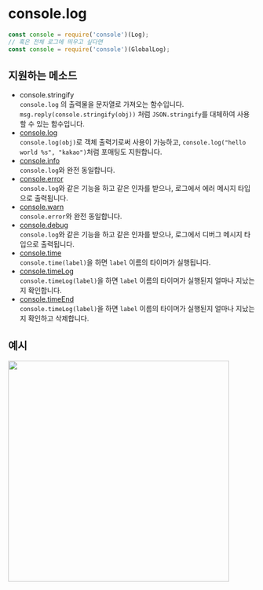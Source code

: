 # console.log

```js
const console = require('console')(Log);
// 혹은 전체 로그에 띄우고 싶다면
const console = require('console')(GlobalLog);
```

## 지원하는 메소드

- console.stringify  
  `console.log` 의 출력물을 문자열로 가져오는 함수입니다. `msg.reply(console.stringify(obj))` 처럼 `JSON.stringify`를 대체하여 사용할 수 있는 함수입니다.
- [console.log](https://developer.mozilla.org/en-US/docs/Web/API/console/log_static)  
  `console.log(obj)`로 객체 출력기로써 사용이 가능하고, `console.log("hello world %s", "kakao")`처럼 포매팅도 지원합니다.
- [console.info](https://developer.mozilla.org/en-US/docs/Web/API/console/info_static)  
  `console.log`와 완전 동일합니다.
- [console.error](https://developer.mozilla.org/en-US/docs/Web/API/console/error_static)  
  `console.log`와 같은 기능을 하고 같은 인자를 받으나, 로그에서 에러 메시지 타입으로 출력됩니다.
- [console.warn](https://developer.mozilla.org/en-US/docs/Web/API/console/warn_static)  
  `console.error`와 완전 동일합니다.
- [console.debug](https://developer.mozilla.org/en-US/docs/Web/API/console/debug_static)  
  `console.log`와 같은 기능을 하고 같은 인자를 받으나, 로그에서 디버그 메시지 타입으로 출력됩니다.
- [console.time](https://developer.mozilla.org/en-US/docs/Web/API/console/time_static)  
  `console.time(label)`을 하면 `label` 이름의 타이머가 실행됩니다.
- [console.timeLog](https://developer.mozilla.org/en-US/docs/Web/API/console/timeLog_static)  
  `console.timeLog(label)`을 하면 `label` 이름의 타이머가 실행된지 얼마나 지났는지 확인합니다.
- [console.timeEnd](https://developer.mozilla.org/en-US/docs/Web/API/console/timeEnd_static)  
  `console.timeLog(label)`을 하면 `label` 이름의 타이머가 실행된지 얼마나 지났는지 확인하고 삭제합니다.

## 예시

<img src=https://github.com/user-attachments/assets/b7ad8984-c5da-46cc-9021-06d3ab8f8409 width=450>

